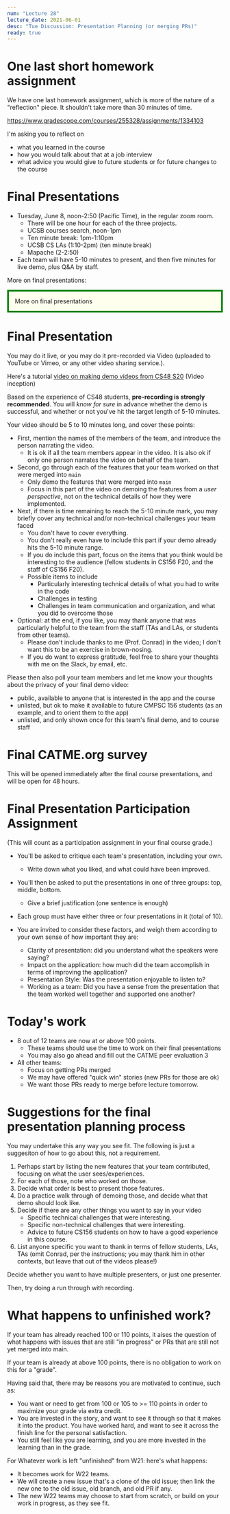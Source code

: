 ```yaml
---
num: "Lecture 28"
lecture_date: 2021-06-01
desc: "Tue Discussion: Presentation Planning (or merging PRs)"
ready: true
---
```


<style>


summary { 
   border: 4px solid green;
   padding: 1em;
   background-color: #ffe;
   margin-bottom: 1em;
}

details { 
  margin-top: 1em;
  margin-bottom: 1em;
  margin-left: auto;
  margin-right: auto;
  width: 80%;
  border: 4px solid blue;
  padding: 1em;
}
</style>

# One last short homework assignment

We have one last homework assignment, which is more of the nature of a "reflection" piece.   It shouldn't take more than 30 minutes of time.

<https://www.gradescope.com/courses/255328/assignments/1334103>

I'm asking you to reflect on 
- what you learned in the course
- how you would talk about that at a job interview
- what advice you would give to future students or for future changes to the course
  

# Final Presentations

* Tuesday, June 8, noon-2:50 (Pacific Time), in the regular zoom room.
  - There will be one hour for each of the three projects.
  - UCSB courses search, noon-1pm 
  - Ten minute break: 1pm-1:10pm
  - UCSB CS LAs (1:10-2pm) (ten minute break)
  - Mapache (2-2:50)
* Each team will have 5-10 minutes to present, and then five minutes for live demo, plus Q&A by staff. 

More on final presentations:

<detail markdown="1">

<summary>
More on final presentations
</summary>

# Final Presentation

You may do it live, or you may do it pre-recorded via Video (uploaded to YouTube or Vimeo, or any other video sharing service.).

Here's a tutorial [video on making demo videos from CS48 S20](https://youtu.be/k0Je8ASh4jo) (Video inception)

Based on the experience of CS48 students, **pre-recording is strongly recommended**.  You will *know for sure* in advance whether the
demo is successful, and whether or not you've hit the target length of 5-10 minutes.

Your video should be 5 to 10 minutes long, and cover these points:

* First, mention the names of the members of the team, and introduce the person narrating the video.  
  - It is ok if all the team members appear in the video.  It is also ok if only one person narrates the video on behalf of the team.
* Second, go through each of the features that your team worked on that were merged into `main`
  - Only demo the features that were merged into `main`
  - Focus in this part of the video on demoing the features from a *user perspective*, not on the technical details of how they were implemented.
* Next, if there is time remaining to reach the 5-10 minute mark, you may briefly cover any technical and/or non-technical challenges your team faced
  - You don't have to cover everything.  
  - You don't really even have to include this part if your demo already hits the 5-10 minute range.
  - If you do include this part, focus on the items that you think would be interesting to the audience (fellow students in CS156 F20, and the staff of CS156 F20). 
  - Possible items to include
    - Particularly interesting technical details of what you had to write in the code
    - Challenges in testing
    - Challenges in team communication and organization, and what you did to overcome those
* Optional: at the end, if you like, you may thank anyone that was particularly helpful to the team from the staff (TAs and LAs, or students from other teams). 
  - Please don't include thanks to me (Prof. Conrad) in the video; I don't want this to be an exercise in brown-nosing.
  - If you do want to express gratitude, feel free to share your thoughts with me on the Slack, by email, etc.  

Please then also poll your team members and let me know your thoughts about the privacy of your final demo video:
* public, available to anyone that is interested in the app and the course
* unlisted, but ok to make it available to future CMPSC 156 students (as an example, and to orient them to the app)
* unlisted, and only shown once for this team's final demo, and to course staff 

</detail>


# Final CATME.org survey

This will be opened immediately after the final course presentations, and will be open for 48 hours.

# Final Presentation Participation Assignment

(This will count as a participation assignment in your final course grade.)

* You'll be asked to critique each team's presentation, including your own.
  - Write down what you liked, and what could have been improved.
* You'll then be asked to put the presentations in one of three groups: top, middle, bottom.  
  - Give a brief justification (one sentence is enough)
* Each group must have either three or four presentations in it (total of 10).

* You are invited to consider these factors, and weigh them according to your own sense of how important they are:
  - Clarity of presentation: did you understand what the speakers were saying?
  - Impact on the application: how much did the team accomplish in terms of improving the application?
  - Presentation Style: Was the presentation enjoyable to listen to?
  - Working as a team: Did you have a sense from the presentation that the team worked well together and supported one another?


# Today's work

* 8 out of 12 teams are now at or above 100 points.
  - These teams should use the time to work on their final presentations
  - You may also go ahead and fill out the CATME peer evaluation 3
* All other teams:
  - Focus on getting PRs merged
  - We may have offered "quick win" stories (new PRs for those are ok)
  - We want those PRs ready to merge before lecture tomorrow.


# Suggestions for the final presentation planning process

You may undertake this any way you see fit.   The following is just a suggesiton of how to go about this, not a requirement.

1.  Perhaps start by listing the new features that your team contributed, focusing on what the user sees/experiences.
2.  For each of those, note who worked on those.
3.  Decide what order is best to present those features.
4.  Do a practice walk through of demoing those, and decide what that demo should look like.
5.  Decide if there are any other things you want to say in your video
    - Specific technical challenges that were interesting.
    - Specific non-technical challenges that were interesting.
    - Advice to future CS156 students on how to have a good experience in this course.
6.  List anyone specific you want to thank in terms of fellow students, LAs, TAs (omit Conrad, per the instructions; you may thank him in other contexts, but leave that out of the videos please!)

Decide whether you want to have multiple presenters, or just one presenter.

Then, try doing a run through with recording.   

# What happens to unfinished work?

If your team has already reached 100 or 110 points, it aises the question of what happens with issues that are still "in progress" or PRs that are still not yet merged into main.

If your team is already at above 100 points, there is no obligation to work on this for a "grade".

Having said that, there may be reasons you are motivated to continue, such as:
* You want or need to get from 100 or 105 to  >= 110 points in order to maximize your grade via extra credit.
* You are invested in the story, and want to see it through so that it makes it into the product.   You have worked hard, and want to see it across the finish line for the personal satisfaction.
* You still feel like you are learning, and you are more invested in the learning than in the grade.

For Whatever work is left "unfinished" from W21:  here's what happens:
* It becomes work for W22 teams.
* We will create a new issue that's a clone of the old issue; then link the new one to the old issue, old branch, and old PR if any.
* The new W22 teams may choose to start from scratch, or build on your work in progress, as they see fit.



